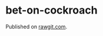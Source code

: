 # bet-on-cockroach

Published on [rawgit.com](https://rawgit.com/JSturtler/bet-on-cockroach/master/turtle.html).